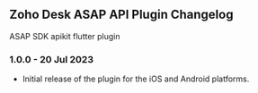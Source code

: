 ## Zoho Desk ASAP API Plugin Changelog

ASAP SDK apikit flutter plugin

### 1.0.0 - 20 Jul 2023

- Initial release of the plugin for the iOS and Android platforms.